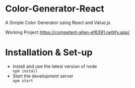 # Color-Generator-React
A Simple Color Generator using React and Value.js


Working Project
https://competent-allen-ef6391.netlify.app/

# Installation & Set-up
<ul>
  <li>Install and use the latest version of node</li>
  <code>npm install</code>
  
  <li>Start the development server</li>
  <code>npm start</code>
 </ul>



